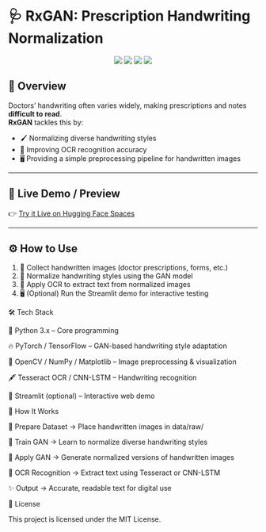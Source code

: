 

# 🩺 RxGAN: Prescription Handwriting Normalization  

<p align="center">
  <img src="https://img.shields.io/badge/Python-3.x-blue?logo=python" />
  <img src="https://img.shields.io/badge/PyTorch-GAN-red?logo=pytorch" />
  <img src="https://img.shields.io/badge/TensorFlow-Deep%20Learning-orange?logo=tensorflow" />
  <img src="https://img.shields.io/badge/License-MIT-green" />
</p>  

## 📸 Overview  

Doctors’ handwriting often varies widely, making prescriptions and notes **difficult to read**.  
**RxGAN** tackles this by:  

- 🖌️ Normalizing diverse handwriting styles  
- 🎯 Improving OCR recognition accuracy  
- 🖥️ Providing a simple preprocessing pipeline for handwritten images  

---

## 🚀 Live Demo / Preview  

👉 [Try it Live on Hugging Face Spaces](https://huggingface.co/spaces/Pranay2007/GAN-For-Prescriptions)  


---

## ⚙️ How to Use  

1. 📄 Collect handwritten images (doctor prescriptions, forms, etc.)  
2. 🎨 Normalize handwriting styles using the GAN model  
3. 🔹 Apply OCR to extract text from normalized images  
4. 🖥️ (Optional) Run the Streamlit demo for interactive testing  


🛠️ Tech Stack

🐍 Python 3.x – Core programming

🔥 PyTorch / TensorFlow – GAN-based handwriting style adaptation

🎨 OpenCV / NumPy / Matplotlib – Image preprocessing & visualization

🖋️ Tesseract OCR / CNN-LSTM – Handwriting recognition

🚀 Streamlit (optional) – Interactive web demo


🧠 How It Works

📁 Prepare Dataset → Place handwritten images in data/raw/

🎨 Train GAN → Learn to normalize diverse handwriting styles

🔹 Apply GAN → Generate normalized versions of handwritten images

🔹 OCR Recognition → Extract text using Tesseract or CNN-LSTM

✨ Output → Accurate, readable text for digital use

📜 License

This project is licensed under the MIT License.
